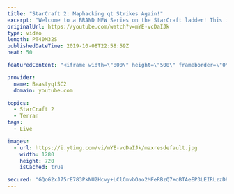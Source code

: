 ```yaml
---
title: "StarCraft 2: Maphacking qt Strikes Again!"
excerpt: "Welcome to a BRAND NEW Series on the StarCraft ladder! This is the \"Mass Marines to Grandmaster\" challenge, where the only attacking unit that I'm allowed to make is Marines - and that's it! I am allowed to make Medivacs just so that the gaemplay is not too monotonous, but I believe I could even make"
originalUrl: https://youtube.com/watch?v=mYE-vcDaIJk
type: video
length: PT40M32S
publishedDateTime: 2019-10-08T22:58:59Z
heat: 50

featuredContent: "<iframe width=\"800\" height=\"500\" frameborder=\"0\" src=\"https://www.youtube.com/embed/mYE-vcDaIJk\" allow=\"accelerometer; autoplay; encrypted-media; gyroscope; picture-in-picture\" allowfullscreen></iframe>"

provider:
  name: BeastyqtSC2
  domain: youtube.com

topics:
  - StarCraft 2
  - Terran
tags:
  - Live

images:
  - url: https://i.ytimg.com/vi/mYE-vcDaIJk/maxresdefault.jpg
    width: 1280
    height: 720
    isCached: true

secured: "GQoG2xJ75rE783PkNU2Hcvy+LClCmvbOao2MFeRBzQ7+oBTAeEP3LEIRLzzD8I/usnENN+M0eNra8R9xdHnQM5uOvheY8zbG/5AtJiFzP9MB+J+tpCfWz6mtDPU7e+6z9R/nkoIHHMxfLogKQb6fxLCEyPFnUcb2w3xPRwyO0wfmCIykOTSE3WmQUSvSJvIb79Urf7efFKq0294iHEhQl1/2jtYe8fD70HbUBSJZKu5KVOxHQb4gbFJHH6I6fGRWx6o065UsGx1EALi1pkOB5G+GAhYlCj3jPSK3OhLmzaLgzp14SbRuZ1XxZApNPLRpuf6KYumTYV8M0ZnmQ9BjxXXhWWXwmqOV5Sz9Y8WKlqrJe4LshzBFRVX+e2tgbdapO48wGalGvNtXC/1MmYybk7BEMr8ipwxmWxs1Ymy/kM4=;DxVmCyTEzPYlKWZXWykN0A=="
---
```


